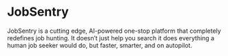 # JobSentry
JobSentry is a cutting edge, AI-powered one-stop platform that completely redefines job hunting. It doesn’t just help you search it does everything a human job seeker would do, but faster, smarter, and on autopilot.

